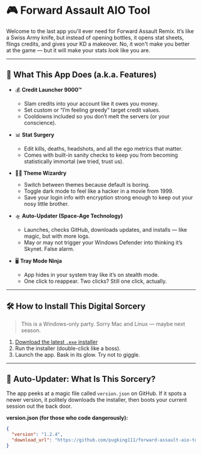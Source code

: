 # 🎮 Forward Assault AIO Tool

Welcome to the last app you'll ever need for Forward Assault Remix. It’s like a Swiss Army knife, but instead of opening bottles, it opens stat sheets, flings credits, and gives your KD a makeover. No, it won't make you better at the game — but it will make your stats *look* like you are.

---

## 🤖 What This App Does (a.k.a. Features)

- 💰 **Credit Launcher 9000™**
  - Slam credits into your account like it owes you money.
  - Set custom or “I’m feeling greedy” target credit values.
  - Cooldowns included so you don’t melt the servers (or your conscience).

- 📊 **Stat Surgery**
  - Edit kills, deaths, headshots, and all the ego metrics that matter.
  - Comes with built-in sanity checks to keep you from becoming statistically immortal (we tried, trust us).

- 🧙‍♂️ **Theme Wizardry**
  - Switch between themes because default is boring.
  - Toggle dark mode to feel like a hacker in a movie from 1999.
  - Save your login info with encryption strong enough to keep out your nosy little brother.

- 🛸 **Auto-Updater (Space-Age Technology)**
  - Launches, checks GitHub, downloads updates, and installs — like magic, but with more logs.
  - May or may not trigger your Windows Defender into thinking it’s Skynet. False alarm.

- 🖥️ **Tray Mode Ninja**
  - App hides in your system tray like it’s on stealth mode.
  - One click to reappear. Two clicks? Still one click, actually.

---

## 🛠 How to Install This Digital Sorcery

> This is a Windows-only party. Sorry Mac and Linux — maybe next season.

1. [Download the latest `.exe` installer](https://github.com/pugking111/forward-assault-aio-tool/releases/latest)
2. Run the installer (double-click like a boss).
3. Launch the app. Bask in its glow. Try not to giggle.

---

## 🔄 Auto-Updater: What Is This Sorcery?

The app peeks at a magic file called `version.json` on GitHub. If it spots a newer version, it politely downloads the installer, then boots your current session out the back door.

**version.json (for those who code dangerously):**
```json
{
  "version": "1.2.4",
  "download_url": "https://github.com/pugking111/forward-assault-aio-tool/releases/latest/download/ForwardAssaultSetup_v1.2.4.exe"
}
